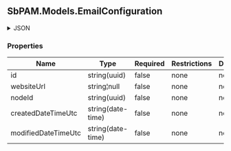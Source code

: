 
<h2 id="tocS_SbPAM.Models.EmailConfiguration">SbPAM.Models.EmailConfiguration</h2>

<a id="schemasbpam.models.emailconfiguration"></a>
<a id="schema_SbPAM.Models.EmailConfiguration"></a>
<a id="tocSsbpam.models.emailconfiguration"></a>
<a id="tocssbpam.models.emailconfiguration"></a>

<details><summary>JSON</summary>


```json
{
  "id": "497f6eca-6276-4993-bfeb-53cbbbba6f08",
  "websiteUrl": "string",
  "nodeId": "959356e3-6168-4a92-b4a5-b9d462be6177",
  "createdDateTimeUtc": "2019-08-24T14:15:22Z",
  "modifiedDateTimeUtc": "2019-08-24T14:15:22Z"
}

```


</details>

### Properties

|Name|Type|Required|Restrictions|Description|
|---|---|---|---|---|
|id|string(uuid)|false|none|none|
|websiteUrl|string¦null|false|none|none|
|nodeId|string(uuid)|false|none|none|
|createdDateTimeUtc|string(date-time)|false|none|none|
|modifiedDateTimeUtc|string(date-time)|false|none|none|


